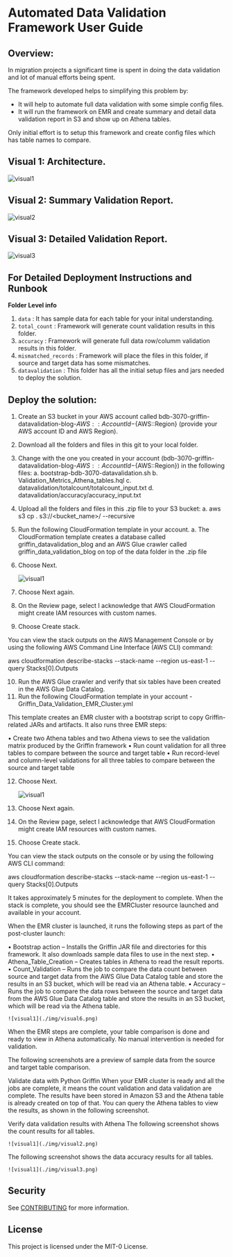 # Automated Data Validation Framework User Guide

## Overview:

In migration projects a significant time is spent in doing the data validation and lot of manual efforts being spent. 

The framework developed helps to simplifying this problem by:
- It will help to automate full data validation with some simple config files.
- It will run the framework on EMR and create summary and detail data validation report in S3 and show up on Athena tables.

Only initial effort is to setup this framework and create config files which has table names to compare.

## Visual 1: Architecture.

![visual1](./img/visual1.png)

## Visual 2: Summary Validation Report.

![visual2](./img/visual2.png)

## Visual 3: Detailed Validation Report.

![visual3](./img/visual3.png)

## For Detailed Deployment Instructions and Runbook

<b>Folder Level info</b>
       
1. `data` : It has sample data for each table for your inital understanding.
2. `total_count` : Framework will generate count validation results in this folder.
3. `accuracy` : Framework will generate full data row/columm validation results in this folder.
4. `mismatched_records` : Framework will place the files in this folder, if source and target data has some mismatches.
5. `datavalidation` : This folder has all the initial setup files and jars needed to deploy the solution.

## Deploy the solution:

1.	Create an S3 bucket in your AWS account called bdb-3070-griffin-datavalidation-blog-${AWS::AccountId}-${AWS::Region} (provide your AWS account ID and AWS Region).
2. Download all the folders and files in this git to your local folder.
3. Change <bucket name> with the one you created in your account (bdb-3070-griffin-datavalidation-blog-${AWS::AccountId}-${AWS::Region}) in the following files:
	a.	bootstrap-bdb-3070-datavalidation.sh
	b.	Validation_Metrics_Athena_tables.hql
	c.	datavalidation/totalcount/totalcount_input.txt
	d.	datavalidation/accuracy/accuracy_input.txt
4. Upload all the folders and files in this .zip file to your S3 bucket:
	a. aws s3 cp . s3://<bucket_name>/ --recursive
5.	Run the following CloudFormation template in your account.
	a. The CloudFormation template creates a database called griffin_datavalidation_blog and an AWS Glue crawler called griffin_data_validation_blog on top of the data folder in the .zip file
6. Choose Next.

   ![visual1](./img/visual4.png)

7.	Choose Next again.
8.	On the Review page, select I acknowledge that AWS CloudFormation might create IAM resources with custom names.
9.	Choose Create stack.


You can view the stack outputs on the AWS Management Console or by using the following AWS Command Line Interface (AWS CLI) command:

aws cloudformation describe-stacks --stack-name <stack-name> --region us-east-1 --query Stacks[0].Outputs 

10.	Run the AWS Glue crawler and verify that six tables have been created in the AWS Glue Data Catalog.
11.	Run the following CloudFormation template in your account - Griffin_Data_Validation_EMR_Cluster.yml


This template creates an EMR cluster with a bootstrap script to copy Griffin-related JARs and artifacts. It also runs three EMR steps:

•	Create two Athena tables and two Athena views to see the validation matrix produced by the Griffin framework
•	Run count validation for all three tables to compare between the source and target table
•	Run record-level and column-level validations for all three tables to compare between the source and target table

12.	Choose Next.

	![visual1](./img/visual5.png)

13.	Choose Next again.
14.	On the Review page, select I acknowledge that AWS CloudFormation might create IAM resources with custom names.
15.	Choose Create stack.

You can view the stack outputs on the console or by using the following AWS CLI command:

aws cloudformation describe-stacks --stack-name <stack-name> --region us-east-1 --query Stacks[0].Outputs 

It takes approximately 5 minutes for the deployment to complete. When the stack is complete, you should see the EMRCluster resource launched and available in your account. 

When the EMR cluster is launched, it runs the following steps as part of the post-cluster launch:

•	Bootstrap action – Installs the Griffin JAR file and directories for this framework. It also downloads sample data files to use in the next step.
•	Athena_Table_Creation – Creates tables in Athena to read the result reports. 
•	Count_Validation – Runs the job to compare the data count between source and target data from the AWS Glue Data Catalog table and store the results in an S3 bucket, which will be read via an Athena table.
•	Accuracy – Runs the job to compare the data rows between the source and target data from the AWS Glue Data Catalog table and store the results in an S3 bucket, which will be read via the Athena table.

	![visual1](./img/visual6.png)

When the EMR steps are complete, your table comparison is done and ready to view in Athena automatically. No manual intervention is needed for validation.

The following screenshots are a preview of sample data from the source and target table comparison.

Validate data with Python Griffin
When your EMR cluster is ready and all the jobs are complete, it means the count validation and data validation are complete. The results have been stored in Amazon S3 and the Athena table is already created on top of that. You can query the Athena tables to view the results, as shown in the following screenshot.

Verify data validation results with Athena
The following screenshot shows the count results for all tables.

	![visual1](./img/visual2.png)


The following screenshot shows the data accuracy results for all tables.

	![visual1](./img/visual3.png)
       
## Security

See [CONTRIBUTING](CONTRIBUTING.md#security-issue-notifications) for more information.

## License

This project is licensed under the MIT-0 License.
